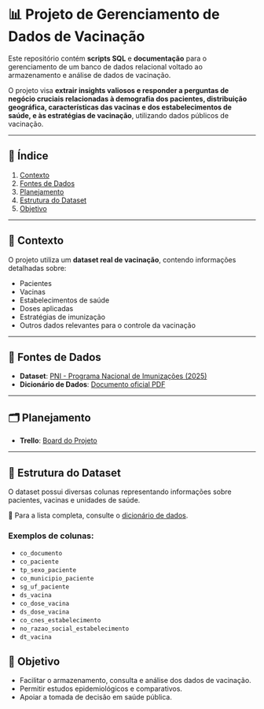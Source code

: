# 📊 Projeto de Gerenciamento de Dados de Vacinação
Este repositório contém **scripts SQL** e **documentação** para o gerenciamento de um banco de dados relacional voltado ao armazenamento e análise de dados de vacinação.  

O projeto visa **extrair insights valiosos e responder a perguntas de negócio cruciais relacionadas à demografia dos pacientes, distribuição geográfica, características das vacinas e dos estabelecimentos de saúde, e às estratégias de vacinação**, utilizando dados públicos de vacinação.

---

## 📖 Índice

1. [Contexto](#-contexto)  
2. [Fontes de Dados](#-fontes-de-dados)  
3. [Planejamento](#️-planejamento)  
4. [Estrutura do Dataset](#-estrutura-do-dataset)  
5. [Objetivo](#-objetivo)
   
---

## 📌 Contexto

O projeto utiliza um **dataset real de vacinação**, contendo informações detalhadas sobre:  
- Pacientes  
- Vacinas  
- Estabelecimentos de saúde  
- Doses aplicadas  
- Estratégias de imunização  
- Outros dados relevantes para o controle da vacinação  

---

## 🔗 Fontes de Dados

- **Dataset**: [PNI - Programa Nacional de Imunizações (2025)](https://dados.gov.br/dados/conjuntos-dados/doses-aplicadas-pelo-programa-de-nacional-de-imunizacoes-pni-2025)  
- **Dicionário de Dados**: [Documento oficial PDF](https://s3.sa-east-1.amazonaws.com/ckan.saude.gov.br/dbbni/Dicionario_tb_ria_rotina.pdf)  

---

## 🗂️ Planejamento

- **Trello**: [Board do Projeto](https://trello.com/b/12suGTkF/delete-storytelling)  

---

## 🧩 Estrutura do Dataset

O dataset possui diversas colunas representando informações sobre pacientes, vacinas e unidades de saúde.  

📄 Para a lista completa, consulte o [dicionário de dados](https://s3.sa-east-1.amazonaws.com/ckan.saude.gov.br/dbbni/Dicionario_tb_ria_rotina.pdf).  

### Exemplos de colunas:
- `co_documento`  
- `co_paciente`  
- `tp_sexo_paciente`  
- `co_municipio_paciente`  
- `sg_uf_paciente`  
- `ds_vacina`  
- `co_dose_vacina`  
- `ds_dose_vacina`  
- `co_cnes_estabelecimento`  
- `no_razao_social_estabelecimento`  
- `dt_vacina`  

## 🎯 Objetivo
- Facilitar o armazenamento, consulta e análise dos dados de vacinação.  
- Permitir estudos epidemiológicos e comparativos.  
- Apoiar a tomada de decisão em saúde pública.

  




